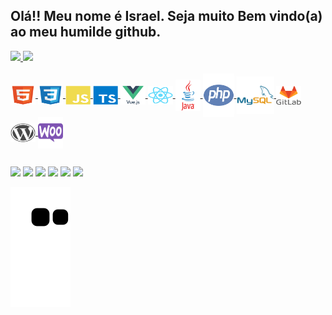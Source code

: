 ## Olá!! Meu nome é Israel. Seja muito Bem vindo(a) ao meu humilde github. 
 <div>
  <a href="https://github.com/israelgms">
  <img height="160em" src="#"/>
  <img height="160em" src="https://github-readme-stats.vercel.app/api/top-langs/?username=israelgms&layout=compact&langs_count=7&theme=vision-friendly-dark"/>
</div>
<div style="display: inline_block"><br>
    <img align="center" alt="israelgms-HTML" height="30" width="40" src="https://raw.githubusercontent.com/devicons/devicon/master/icons/html5/html5-original.svg">
  <img align="center" alt="israelgms-CSS" height="30" width="40" src="https://raw.githubusercontent.com/devicons/devicon/master/icons/css3/css3-original.svg">
  <img align="center" alt="israelgms-Js" height="30" width="40" src="https://raw.githubusercontent.com/devicons/devicon/master/icons/javascript/javascript-plain.svg">
  <img align="center" alt="israelgms-Ts" height="30" width="40" src="https://raw.githubusercontent.com/devicons/devicon/master/icons/typescript/typescript-plain.svg">
 <img align="center" alt="israelgms-React" height="30" width="40" src="https://github.com/devicons/devicon/blob/master/icons/vuejs/vuejs-original-wordmark.svg"> 
  <img align="center" alt="israelgms-React" height="30" width="40" src="https://raw.githubusercontent.com/devicons/devicon/master/icons/react/react-original.svg">
  <img align="center" alt="israelgms-Java" height="50" width="40" src="https://github.com/devicons/devicon/blob/master/icons/java/java-original-wordmark.svg">
  <img align="center" alt="israelgms-PHP" height="70" width="50" src="https://github.com/devicons/devicon/blob/master/icons/php/php-plain.svg">
  <img align="center" alt="israelgms-MySQL" height="60" width="60" src="https://github.com/devicons/devicon/blob/master/icons/mysql/mysql-original-wordmark.svg">
  <img align="center" alt="israelgms-GitLab" height="30" width="40" src="https://github.com/devicons/devicon/blob/master/icons/gitlab/gitlab-original-wordmark.svg">
  <img align="center" alt="israelgms-WordPress" height="30" width="40" src="https://github.com/devicons/devicon/blob/master/icons/wordpress/wordpress-plain.svg">
  <img align="center" alt="israelgms-WooCommerce" height="50" width="40" src="https://github.com/devicons/devicon/blob/master/icons/woocommerce/woocommerce-original.svg">
</div>
 
  ##
 
<div> 
  <a href="#" target="_blank"><img src="https://img.shields.io/badge/YouTube-FF0000?style=for-the-badge&logo=youtube&logoColor=white" target="_blank"></a>
  <a href="https://www.instagram.com/israel.gomes1/" target="_blank"><img src="https://img.shields.io/badge/-Instagram-%23E4405F?style=for-the-badge&logo=instagram&logoColor=white" target="_blank"></a>
 	<a href="https://www.twitch.tv/rxkael" target="_blank"><img src="https://img.shields.io/badge/Twitch-9146FF?style=for-the-badge&logo=twitch&logoColor=white" target="_blank"></a>
 <a href="https://discord.gg/wtPFfKwMNN" target="_blank"><img src="https://img.shields.io/badge/Discord-7289DA?style=for-the-badge&logo=discord&logoColor=white" target="_blank"></a> 
  <a href = "mailto:israelgomes13@gmail.com"><img src="https://img.shields.io/badge/-Gmail-%23333?style=for-the-badge&logo=gmail&logoColor=white" target="_blank"></a>
  <a href="https://www.linkedin.com/in/israel-gomes-04407718b/" target="_blank"><img src="https://img.shields.io/badge/-LinkedIn-%230077B5?style=for-the-badge&logo=linkedin&logoColor=white" target="_blank"></a> 
 
  ![Snake animation](https://github.com/israelgms/israelgms/blob/output/github-contribution-grid-snake.svg)
 
</div>


